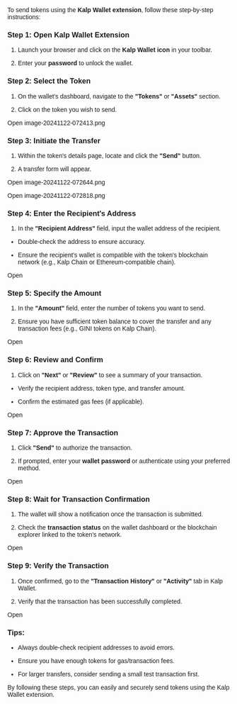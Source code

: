 <style>  body { font-family: "Source Sans 3", sans-serif!important; }</style>


To send tokens using the **Kalp Wallet extension**, follow these step-by-step instructions:

### **Step 1: Open Kalp Wallet Extension**

1.  Launch your browser and click on the **Kalp Wallet icon** in your toolbar.
    
2.  Enter your **password** to unlock the wallet.
    

### **Step 2: Select the Token**

1.  On the wallet's dashboard, navigate to the **"Tokens"** or **"Assets"** section.
    
2.  Click on the token you wish to send.
    

Open image-20241122-072413.png


### **Step 3: Initiate the Transfer**

1.  Within the token's details page, locate and click the **"Send"** button.
    
2.  A transfer form will appear.
    

Open image-20241122-072644.png


Open image-20241122-072818.png


### **Step 4: Enter the Recipient's Address**

1.  In the **"Recipient Address"** field, input the wallet address of the recipient.
    

-   Double-check the address to ensure accuracy.
    
-   Ensure the recipient's wallet is compatible with the token's blockchain network (e.g., Kalp Chain or Ethereum-compatible chain).
    

Open

### **Step 5: Specify the Amount**

1.  In the **"Amount"** field, enter the number of tokens you want to send.
    
2.  Ensure you have sufficient token balance to cover the transfer and any transaction fees (e.g., GINI tokens on Kalp Chain).
    

Open

### **Step 6: Review and Confirm**

1.  Click on **"Next"** or **"Review"** to see a summary of your transaction.
    

-   Verify the recipient address, token type, and transfer amount.
    
-   Confirm the estimated gas fees (if applicable).
    

Open

### **Step 7: Approve the Transaction**

1.  Click **"Send"** to authorize the transaction.
    
2.  If prompted, enter your **wallet password** or authenticate using your preferred method.
    

Open

### **Step 8: Wait for Transaction Confirmation**

1.  The wallet will show a notification once the transaction is submitted.
    
2.  Check the **transaction status** on the wallet dashboard or the blockchain explorer linked to the token's network.
    

Open

### **Step 9: Verify the Transaction**

1.  Once confirmed, go to the **"Transaction History"** or **"Activity"** tab in Kalp Wallet.
    
2.  Verify that the transaction has been successfully completed.
    

Open

### **Tips:**

-   Always double-check recipient addresses to avoid errors.
    
-   Ensure you have enough tokens for gas/transaction fees.
    
-   For larger transfers, consider sending a small test transaction first.
    

By following these steps, you can easily and securely send tokens using the Kalp Wallet extension.